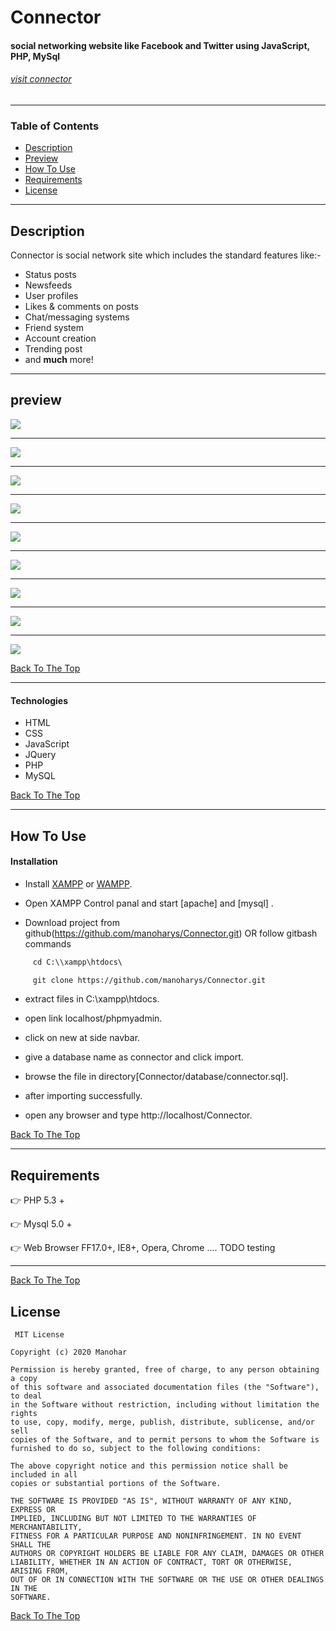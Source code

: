 # Connector
   #### social networking website like Facebook and Twitter using JavaScript, PHP, MySql 
   ###### <a href="http://connector.epizy.com/">visit connector</a> 
---

### Table of Contents

- [Description](#description)
- [Preview](#preview)
- [How To Use](#how-to-use)
- [Requirements](#requirements)
- [License](#license)


---

## Description

Connector is social network site which includes the standard features like:-
   - Status posts
   - Newsfeeds
   - User profiles
   - Likes & comments on posts
   - Chat/messaging systems
   - Friend system
   - Account creation
   - Trending post
   - and <strong>much</strong> more!
   
---   
## preview

<img src="https://github.com/manoharys/Connector/blob/master/assets/previews/p9.JPG">

--- 

<img src="https://github.com/manoharys/Connector/blob/master/assets/previews/p8.JPG">

--- 

<img src="https://github.com/manoharys/Connector/blob/master/assets/previews/p7.JPG">

--- 

<img src="https://github.com/manoharys/Connector/blob/master/assets/previews/p4.JPG">

--- 

<img src="https://github.com/manoharys/Connector/blob/master/assets/previews/p1.JPG">

--- 

<img src="https://github.com/manoharys/Connector/blob/master/assets/previews/p3.JPG">

--- 

<img src="https://github.com/manoharys/Connector/blob/master/assets/previews/p2.JPG">

--- 

<img src="https://github.com/manoharys/Connector/blob/master/assets/previews/message.gif">

--- 

<img src="https://github.com/manoharys/Connector/blob/master/assets/previews/home.gif">

[Back To The Top](#connector)

---

#### Technologies

  - HTML
  - CSS
  - JavaScript
  - JQuery
  - PHP
  - MySQL

[Back To The Top](#connector)

---

## How To Use

#### Installation

 - Install <a href="https://www.apachefriends.org/index.html">XAMPP</a> or <a href="https://sourceforge.net/projects/wampserver/">WAMPP</a>.

 - Open XAMPP Control panal and start [apache] and [mysql] .

 - Download project from github(https://github.com/manoharys/Connector.git)
   OR follow gitbash commands

```html
     cd C:\\xampp\htdocs\

     git clone https://github.com/manoharys/Connector.git
```  
  - extract files in C:\xampp\htdocs.

  - open link localhost/phpmyadmin.
  
  - click on new at side navbar.

  - give a database name as connector and click import.

  - browse the file in directory[Connector/database/connector.sql].

  - after importing successfully.

  - open any browser and type http://localhost/Connector.
  
  

[Back To The Top](#connector)

---

## Requirements
  :point_right: PHP 5.3 +

  :point_right: Mysql 5.0 +

  :point_right: Web Browser FF17.0+, IE8+, Opera, Chrome .... TODO testing

---

 
[Back To The Top](#connector)
## License
     MIT License

    Copyright (c) 2020 Manohar

    Permission is hereby granted, free of charge, to any person obtaining a copy
    of this software and associated documentation files (the "Software"), to deal
    in the Software without restriction, including without limitation the rights
    to use, copy, modify, merge, publish, distribute, sublicense, and/or sell
    copies of the Software, and to permit persons to whom the Software is
    furnished to do so, subject to the following conditions:

    The above copyright notice and this permission notice shall be included in all
    copies or substantial portions of the Software.

    THE SOFTWARE IS PROVIDED "AS IS", WITHOUT WARRANTY OF ANY KIND, EXPRESS OR
    IMPLIED, INCLUDING BUT NOT LIMITED TO THE WARRANTIES OF MERCHANTABILITY,
    FITNESS FOR A PARTICULAR PURPOSE AND NONINFRINGEMENT. IN NO EVENT SHALL THE
    AUTHORS OR COPYRIGHT HOLDERS BE LIABLE FOR ANY CLAIM, DAMAGES OR OTHER
    LIABILITY, WHETHER IN AN ACTION OF CONTRACT, TORT OR OTHERWISE, ARISING FROM,
    OUT OF OR IN CONNECTION WITH THE SOFTWARE OR THE USE OR OTHER DEALINGS IN THE
    SOFTWARE.


[Back To The Top](#connector)

